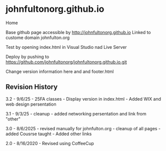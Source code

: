 # johnfultonorg.github.io
Home

Base github page accessible by http://johnfultonorg.github.io
Linked to custome domain johnfulton.org

Test by opening index.html in Visual Studio nad Live Server

Deploy by pushing to https://github.com/johnfultonorg/johnfultonorg.github.io.git

Change version information here and and footer.html


## Revision History

3.2 - 9/6/25
    - 25FA classes
    - Display version in index.html
    - Added WIX and web design persentation

3.1 - 9/3/25
    - cleanup
    - added networking persentation and link from "other"

3.0 - 8/6/2025
    - revised manually for johnfulton.org
    - cleanup of all pages
    - added Cousrse taught
    - Added other links
  
2.0 - 8/16/2020
    - Revised using CoffeeCup


  